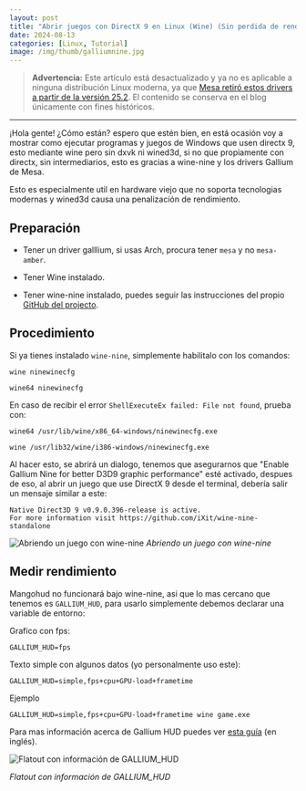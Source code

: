 ```yaml
---
layout: post
title: "Abrir juegos con DirectX 9 en Linux (Wine) (Sin perdida de rendimento)"
date: 2024-08-13
categories: [Linux, Tutorial]
image: /img/thumb/galliumnine.jpg
---
```


> **Advertencia:**
> Este artículo está desactualizado y ya no es aplicable a ninguna distribución Linux moderna, ya que [Mesa retiró estos drivers a partir de la versión 25.2](https://www.phoronix.com/news/Gallium-Nine-Deprecated). El contenido se conserva en el blog únicamente con fines históricos.


---

¡Hola gente! ¿Cómo están? espero que estén bien, en está ocasión voy a mostrar como ejecutar programas y juegos de Windows que usen directx 9, esto mediante wine pero sin dxvk ni wined3d, si no que propiamente con directx, sin intermediarios, esto es gracias a wine-nine y los drivers Gallium de Mesa.

Esto es especialmente util en hardware viejo que no soporta tecnologias modernas y wined3d causa una penalización de rendimiento.

## Preparación

- Tener un driver galllium, si usas Arch, procura tener `mesa` y no `mesa-amber`.

- Tener Wine instalado.

- Tener wine-nine instalado, puedes seguir las instrucciones del propio [GitHub del projecto](https://github.com/iXit/wine-nine-standalone).

## Procedimiento

Si ya tienes instalado `wine-nine`, simplemente habilitalo con los comandos:

```
wine ninewinecfg
```

```
wine64 ninewinecfg
```

En caso de recibir el error `ShellExecuteEx failed: File not found`, prueba con:

```
wine64 /usr/lib/wine/x86_64-windows/ninewinecfg.exe
```

```
wine /usr/lib32/wine/i386-windows/ninewinecfg.exe
```

Al hacer esto, se abrirá un dialogo, tenemos que asegurarnos que "Enable Gallium Nine for better D3D9 graphic performance" esté activado, despues de eso, al abrir un juego que use DirectX 9 desde el terminal, debería salir un mensaje similar a este:

```
Native Direct3D 9 v0.9.0.396-release is active.
For more information visit https://github.com/iXit/wine-nine-standalone
```

![Abriendo un juego con wine-nine](/img/content/gallium1.webp)
*Abriendo un juego con wine-nine*

## Medir rendimiento

Mangohud no funcionará bajo wine-nine, asi que lo mas cercano que tenemos es `GALLIUM_HUD`, para usarlo simplemente debemos declarar una variable de entorno:

Grafico con fps:

```
GALLIUM_HUD=fps
```

Texto simple con algunos datos (yo personalmente uso este):

```
GALLIUM_HUD=simple,fps+cpu+GPU-load+frametime
```

Ejemplo
```
GALLIUM_HUD=simple,fps+cpu+GPU-load+frametime wine game.exe
```


Para mas información acerca de Gallium HUD puedes ver [esta guía](https://manerosss.wordpress.com/2017/07/13/howto-gallium-hud/) (en inglés).


![Flatout con información de GALLIUM_HUD](/img/content/gallium2.webp)

*Flatout con información de GALLIUM_HUD*
